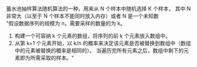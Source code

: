 蓄水池抽样算法随机算法的一种，用来从 N 个样本中随机选择 K 个样本，
其中 N 非常大（以至于 N 个样本不能同时放入内存）或者 N 是一个未知数	  
"假设数据序列的规模为 n，需要采样的数量的为 k。   
1. 构建一个可容纳 k 个元素的数组，将序列的前 k 个元素放入数组中。
2. 从第 k+1 个元素开始，以 k/n 的概率来决定该元素是否被替换到数组中（数组中的元素被替换的概率是相同的）。 当遍历完所有元素之后，数组中剩下的元素即为所需采取的样本。"
